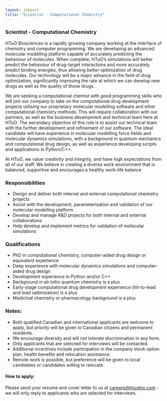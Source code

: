 ```yaml
---
layout: jobpost
title: "Scientist - Computational Chemistry"
---
```


### Scientist - Computational Chemistry

HTuO Biosciences is a rapidly growing company working at the interface of chemistry and computer programming. We are developing an advanced molecular modelling platform capable of accurately predicting the behaviour of molecules. When complete, HTuO’s simulations will better predict the behaviour of drug-target interactions and more accurately predict binding energies, thus allowing better optimization of drug molecules. Our technology will be a major advance in the field of drug optimization, significantly improving the rate at which we can develop new drugs as well as the quality of those drugs.

We are seeking a computational chemist with good programming skills who will join our company to take on the computational drug development projects utilising our proprietary molecular modelling software and other computational chemistry methods. This will require collaboration with our partners, as well as the business development and technical team here at HTuO. The secondary objective of this role is to assist our technical team with the further development and refinement of our software. The ideal candidate will have experience in molecular modelling force fields and molecular dynamics simulations, with a background in quantum mechanics and computational drug design, as well as experience developing scripts and applications in Python/C++.  

At HTuO, we value creativity and integrity, and have high expectations from all of our staff. We believe in creating a diverse work environment that is balanced, supportive and encourages a healthy work-life balance

### Responsibilities
* Design and deliver both internal and external computational chemistry projects
* Assist with the development, parameterisation and validation of our molecular modelling platform
* Develop and manage R&D projects for both internal and external collaborations
* Help develop and implement metrics for validation of molecular simulations


### Qualifications
* PhD in computational chemistry, computer-aided drug design or equivalent experience
* Deep experience with molecular dynamics simulations and computer-aided drug design
* Development experience in Python and/or C++
* Background in ab initio quantum chemistry is a plus
* Early-stage computational drug development experience (hit-to-lead and lead optimization) is a plus
* Medicinal chemistry or pharmacology background is a plus


### Notes:
* Both qualified Canadian and international applicants are welcome to apply, but priority will be given to Canadian citizens and permanent residents.
* We encourage diversity and will not tolerate discrimination in any form.
* Only applicants that are selected for interviews will be contacted.
* Additional incentives include participation in the company stock option plan, health benefits and relocation assistance.
* Remote work is possible, but preference will be given to local candidates or candidates willing to relocate.


#### How to apply:

Please send your resume and cover letter to us at 
[careers@htuobio.com](mailto:careers@htuobio.com) - we will only reply to applicants who are selected for interviews.
